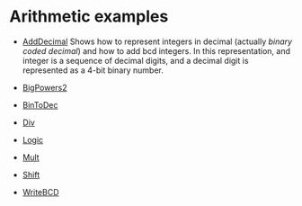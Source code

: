 # Arithmetic examples

* [AddDecimal](AddDecimal.asm.txt) Shows how to represent integers in
  decimal (actually *binary coded decimal*) and how to add bcd
  integers.  In this representation, and integer is a sequence of
  decimal digits, and a decimal digit is represented as a 4-bit binary
  number.

* [BigPowers2](BigPowers2.asm.txt)

* [BinToDec](BinToDec.asm.txt)


* [Div](Div.asm.txt)

* [Logic](Logic.asm.txt)

* [Mult](Mult.asm.txt)

* [Shift](Shift.asm.txt)

* [WriteBCD](WriteBCD.asm.txt)



